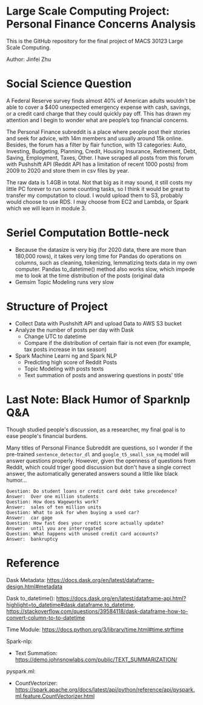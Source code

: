 # Large Scale Computing Project: Personal Finance Concerns Analysis

This is the GitHub repository for the final project of MACS 30123 Large Scale Computing.

Author: Jinfei Zhu

# Social Science Question

A Federal Reserve survey finds almost 40% of American adults wouldn't be able to cover a $400 unexpected emergency expense with cash, savings, or a credit card charge that they could quickly pay off. This has drawn my attention and I begin to wonder what are people’s top financial concerns. 

The Personal Finance subreddit is a place where people post their stories and seek for advice, with 14m members and usually around 15k online. Besides, the forum has a filter by flair function, with 13 categories: Auto, Investing, Budgeting, Planning, Credit, Housing Insurance, Retirement, Debt, Saving, Employment, Taxes, Other. I have scraped all posts from this forum with Pushshift API (Reddit API has a limitation of recent 1000 posts) from 2009 to 2020 and store them in csv files by year. 

The raw data is 1.4GB in total. Not that big as it may sound, it still costs my little PC forever to run some counting tasks, so I think it would be great to transfer my computation to cloud. I would upload them to S3, probably would choose to use RDS. I may choose from EC2 and Lambda, or Spark which we will learn in module 3.

# Seriel Computation Bottle-neck

- Because the datasize is very big (for 2020 data, there are more than 180,000 rows), it takes very long time for Pandas do operations on columns, such as cleaning, tokenizing, lemmatizing texts data in my own computer. Pandas to_datetime() method also works slow, which impede me to look at the time distribution of the posts (original data 
- Gemsim Topic Modeling runs very slow 

# Structure of Project
- Collect Data with Pushshift API and upload Data to AWS S3 bucket
- Analyze the number of posts per day with Dask
  - Change UTC to datetime
  - Compare if the distribution of certain flair is not even (for example, tax posts increase in tax season)
- Spark Machine Learni    ng and Spark NLP
  - Predicting high score of Reddit Posts
  - Topic Modeling with posts texts
  - Text summation of posts and answering questions in posts' title










# Last Note: Black Humor of Sparknlp Q&A

Though studied people's discussion, as a researcher, my final goal is to ease people's financial burdens. 

Many titles of Personal Finance Subreddit are questions, so I wonder if the pre-trained `sentence_detector_dl` and `google_t5_small_ssm_nq` model will answer questions properly. However, given the openness of questions from Reddit, which could triger good discussion but don't have a single correct answer, the automatically generated answers sound a little like black humor...

```
Question: Do student loans or credit card debt take precedence?
Answer:	 Over one million students
Question: How does Wageworks work?
Answer:	 sales of ten million units
Question: What to ask for when buying a used car?
Answer:	 car gage
Question: How fast does your credit score actually update?
Answer:	 until you are interrogated
Question: What happens with unused credit card accounts?
Answer:	 bankruptcy
```


# Reference

Dask Metadata: https://docs.dask.org/en/latest/dataframe-design.html#metadata

Dask to_datetime(): https://docs.dask.org/en/latest/dataframe-api.html?highlight=to_datetime#dask.dataframe.to_datetime, https://stackoverflow.com/questions/39584118/dask-dataframe-how-to-convert-column-to-to-datetime
                  
Time Module: https://docs.python.org/3/library/time.html#time.strftime

Spark-nlp:

- Text Summation: https://demo.johnsnowlabs.com/public/TEXT_SUMMARIZATION/

pyspark.ml:

- CountVectorizer: https://spark.apache.org/docs/latest/api/python/reference/api/pyspark.ml.feature.CountVectorizer.html
